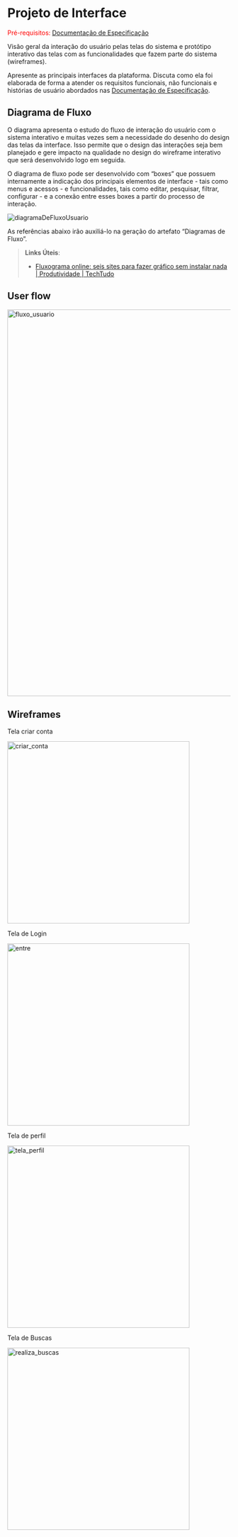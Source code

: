 
# Projeto de Interface

<span style="color:red">Pré-requisitos: <a href="2-Especificação do Projeto.md"> Documentação de Especificação</a></span>

Visão geral da interação do usuário pelas telas do sistema e protótipo interativo das telas com as funcionalidades que fazem parte do sistema (wireframes).

 Apresente as principais interfaces da plataforma. Discuta como ela foi elaborada de forma a atender os requisitos funcionais, não funcionais e histórias de usuário abordados nas <a href="2-Especificação do Projeto.md"> Documentação de Especificação</a>.

## Diagrama de Fluxo

O diagrama apresenta o estudo do fluxo de interação do usuário com o sistema interativo e  muitas vezes sem a necessidade do desenho do design das telas da interface. Isso permite que o design das interações seja bem planejado e gere impacto na qualidade no design do wireframe interativo que será desenvolvido logo em seguida.

O diagrama de fluxo pode ser desenvolvido com “boxes” que possuem internamente a indicação dos principais elementos de interface - tais como menus e acessos - e funcionalidades, tais como editar, pesquisar, filtrar, configurar - e a conexão entre esses boxes a partir do processo de interação. 

![diagramaDeFluxoUsuario](https://user-images.githubusercontent.com/70844369/229928655-145488d3-b0ee-4f1c-b8e3-d58421674fd0.png)

As referências abaixo irão auxiliá-lo na geração do artefato “Diagramas de Fluxo”.

> **Links Úteis**:
> - [Fluxograma online: seis sites para fazer gráfico sem instalar nada | Produtividade | TechTudo](https://www.techtudo.com.br/listas/2019/03/fluxograma-online-seis-sites-para-fazer-grafico-sem-instalar-nada.ghtml)

## User flow

<img width="872" alt="fluxo_usuario" src="https://user-images.githubusercontent.com/114538688/230772266-334c1608-5c60-4a34-bc2c-182cb4aa70b7.png">


## Wireframes

Tela criar conta

<img width="411" alt="criar_conta" src="https://user-images.githubusercontent.com/114538688/230769926-547c0156-30ee-447b-aba3-3b337281552e.png">

Tela de Login

<img width="411" alt="entre" src="https://user-images.githubusercontent.com/114538688/230770328-5d4b12c2-727e-403b-9e87-d40e86d2fd14.png">

Tela de perfil

<img width="411" alt="tela_perfil" src="https://user-images.githubusercontent.com/114538688/230769941-d5109d30-a6b7-43d1-bbbd-1693c8576a1a.png">

Tela de Buscas

<img width="411" alt="realiza_buscas" src="https://user-images.githubusercontent.com/114538688/230769959-221e02b5-b6fa-4d02-ab3e-804b6c4d90e6.png">


